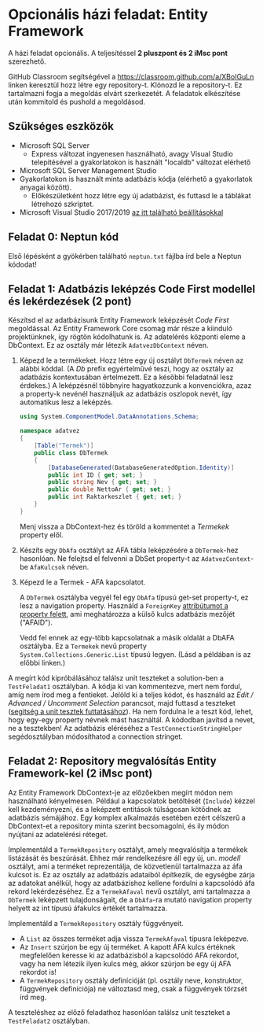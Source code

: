 # Opcionális házi feladat: Entity Framework

A házi feladat opcionális. A teljesítéssel **2 pluszpont és 2 iMsc pont** szerezhető.

GitHub Classroom segítségével a <https://classroom.github.com/a/XBoIGuLn> linken keresztül hozz létre egy repository-t. Klónozd le a repository-t. Ez tartalmazni fogja a megoldás elvárt szerkezetét. A feladatok elkészítése után kommitold és pushold a megoldásod.

## Szükséges eszközök

- Microsoft SQL Server
  - Express változat ingyenesen használható, avagy Visual Studio telepítésével a gyakorlatokon is használt "localdb" változat elérhető
- Microsoft SQL Server Management Studio
- Gyakorlatokon is használt minta adatbázis kódja (elérhető a gyakorlatok anyagai között).
  - Előkészületként hozz létre egy új adatbázist, és futtasd le a táblákat létrehozó szkriptet.
- Microsoft Visual Studio 2017/2019 [az itt található beállításokkal](VisualStudio-install.md)

## Feladat 0: Neptun kód

Első lépésként a gyökérben található `neptun.txt` fájlba írd bele a Neptun kódodat!

## Feladat 1: Adatbázis leképzés Code First modellel és lekérdezések (2 pont)

Készítsd el az adatbázisunk Entity Framework leképzését _Code First_ megoldással. Az Entity Framework Core csomag már része a kiinduló projektünknek, így rögtön kódolhatunk is. Az adatelérés központi eleme a DbContext. Ez az osztály már létezik `AdatvezDbContext` néven.

1. Képezd le a termékeket. Hozz létre egy új osztályt `DbTermek` néven az alábbi kóddal. (A _Db_ prefix egyértelművé teszi, hogy az osztály az adatbázis kontextusában értelmezett. Ez a későbbi feladatnál lesz érdekes.) A leképzésnél többnyire hagyatkozzunk a konvenciókra, azaz a property-k nevénél használjuk az adatbázis oszlopok nevét, így automatikus lesz a leképzés.

   ```C#
   using System.ComponentModel.DataAnnotations.Schema;

   namespace adatvez
   {
       [Table("Termek")]
       public class DbTermek
       {
           [DatabaseGenerated(DatabaseGeneratedOption.Identity)]
           public int ID { get; set; }
           public string Nev { get; set; }
           public double NettoAr { get; set; }
           public int Raktarkeszlet { get; set; }
       }
   }
   ```

   Menj vissza a DbContext-hez és töröld a kommentet a _Termekek_ property elől.

1. Készíts egy `DbAfa` osztályt az AFA tábla leképzésére a `DbTermek`-hez hasonlóan. Ne felejtsd el felvenni a DbSet property-t az `AdatvezContext`-be `AfaKulcsok` néven.

1. Képezd le a Termek - AFA kapcsolatot.

   A `DbTermek` osztályba vegyél fel egy `DbAfa` típusú get-set property-t, ez lesz a navigation property. Használd a `ForeignKey` [attribútumot a property felett](https://docs.microsoft.com/en-us/ef/core/modeling/relationships#foreignkey), ami meghatározza a külső kulcs adatbázis mezőjét ("AFAID").

   Vedd fel ennek az egy-több kapcsolatnak a másik oldalát a DbAFA osztályba. Ez a `Termekek` nevű property `System.Collections.Generic.List` típusú legyen. (Lásd a példában is az előbbi linken.)

A megírt kód kipróbálásához találsz unit teszteket a solution-ben a `TestFeladat1` osztályban. A kódja ki van kommentezve, mert nem fordul, amíg nem írod meg a fentieket. Jelöld ki a teljes kódot, és használd az _Edit / Advanced / Uncomment Selection_ parancsot, majd futtasd a teszteket ([segítség a unit tesztek futtatásához](https://docs.microsoft.com/en-us/visualstudio/test/run-unit-tests-with-test-explorer?view=vs-2019)). Ha nem fordulna le a teszt kód, lehet, hogy egy-egy property névnek mást használtál. A kódodban javítsd a nevet, ne a tesztekben! Az adatbázis eléréséhez a `TestConnectionStringHelper` segédosztályban módosíthatod a connection stringet.

## Feladat 2: Repository megvalósítás Entity Framework-kel (2 iMsc pont)

Az Entity Framework DbContext-je az előzőekben megírt módon nem használható kényelmesen. Például a kapcsolatok betöltését (`Include`) kézzel kell kezdeményezni, és a leképzett entitások túlságosan kötődnek az adatbázis sémájához. Egy komplex alkalmazás esetében ezért célszerű a DbContext-et a repository minta szerint becsomagolni, és ily módon nyújtani az adatelérési réteget.

Implementáld a `TermekRepository` osztályt, amely megvalósítja a termékek listázását és beszúrását. Ehhez már rendelkezésre áll egy új, un. _modell_ osztályt, ami a terméket reprezentálja, de közvetlenül tartalmazza az áfa kulcsot is. Ez az osztály az adatbázis adataiból építkezik, de egységbe zárja az adatokat anélkül, hogy az adatbázishoz kellene fordulni a kapcsolódó áfa rekord lekérdezéséhez. Ez a `TermekAfaval` nevű osztályt, ami tartalmazza a `DbTermek` leképzett tulajdonságait, de a `DbAfa`-ra mutató navigation property helyett az int típusú áfakulcs értékét tartalmazza.

Implementáld a `TermekRepository` osztály függvényeit.

- A `List` az összes terméket adja vissza `TermekAfaval` típusra leképezve.
- Az `Insert` szúrjon be egy új terméket. A kapott ÁFA kulcs értéknek megfelelően keresse ki az adatbázisból a kapcsolódó AFA rekordot, vagy ha nem létezik ilyen kulcs még, akkor szúrjon be egy új AFA rekordot is!
- A `TermekRepository` osztály definícióját (pl. osztály neve, konstruktor, függvények definíciója) ne változtasd meg, csak a függvények törzsét írd meg.

A teszteléshez az előző feladathoz hasonlóan találsz unit teszteket a `TestFeladat2` osztályban.
